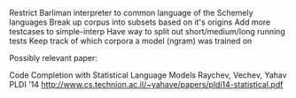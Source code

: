 Restrict Barliman interpreter to common language of the Schemely languages
Break up corpus into subsets based on it's origins
Add more testcases to simple-interp
Have way to split out short/medium/long running tests
Keep track of which corpora a model (ngram) was trained on


Possibly relevant paper:

Code Completion with Statistical Language Models
Raychev, Vechev, Yahav
PLDI '14
http://www.cs.technion.ac.il/~yahave/papers/pldi14-statistical.pdf
